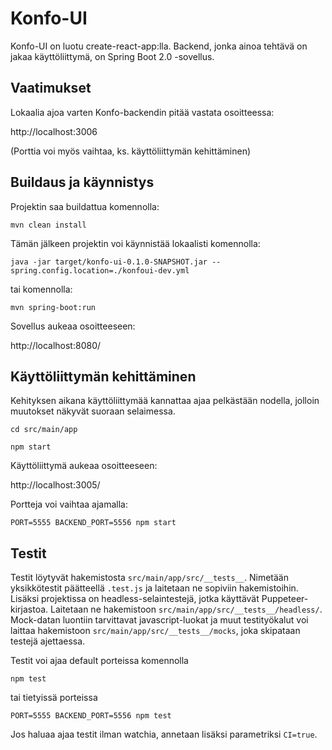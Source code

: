 # Konfo-UI

Konfo-UI on luotu create-react-app:lla. Backend, jonka ainoa tehtävä on jakaa käyttöliittymä, on Spring Boot 2.0 -sovellus.

## Vaatimukset

Lokaalia ajoa varten Konfo-backendin pitää vastata osoitteessa: 

http://localhost:3006

(Porttia voi myös vaihtaa, ks. käyttöliittymän kehittäminen)

## Buildaus ja käynnistys

Projektin saa buildattua komennolla:

`mvn clean install`

Tämän jälkeen projektin voi käynnistää lokaalisti komennolla:

`java -jar target/konfo-ui-0.1.0-SNAPSHOT.jar --spring.config.location=./konfoui-dev.yml`

tai komennolla:

`mvn spring-boot:run`

Sovellus aukeaa osoitteeseen: 

http://localhost:8080/

## Käyttöliittymän kehittäminen

Kehityksen aikana käyttöliittymää kannattaa ajaa pelkästään nodella, jolloin muutokset näkyvät suoraan selaimessa.

`cd src/main/app`

`npm start`

Käyttöliittymä aukeaa osoitteeseen: 

http://localhost:3005/

Portteja voi vaihtaa ajamalla:

`PORT=5555 BACKEND_PORT=5556 npm start`

## Testit

Testit löytyvät hakemistosta `src/main/app/src/__tests__`. 
Nimetään yksikkötestit päätteellä `.test.js` ja laitetaan ne sopiviin hakemistoihin. 
Lisäksi projektissa on headless-selaintestejä, jotka käyttävät Puppeteer-kirjastoa. Laitetaan ne hakemistoon 
`src/main/app/src/__tests__/headless/`. Mock-datan luontiin tarvittavat javascript-luokat ja muut testityökalut
voi laittaa hakemistoon `src/main/app/src/__tests__/mocks`, joka skipataan testejä ajettaessa.

Testit voi ajaa default porteissa komennolla

`npm test`

tai tietyissä porteissa

`PORT=5555 BACKEND_PORT=5556 npm test`

Jos haluaa ajaa testit ilman watchia, annetaan lisäksi parametriksi `CI=true`.
